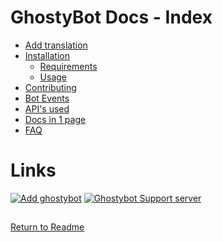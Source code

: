 # GhostyBot Docs - Index

- [Add translation](TRANSLATE.md)
- [Installation](INSTALLATION.md)
  - [Requirements](INSTALLATION.md#requirements)
  - [Usage](INSTALLATION.md#usage)
- [Contributing](CONTRIBUTING.md)
- [Bot Events](BOT_EVENTS.md)
- [API's used](APIS_USED.md)
- [Docs in 1 page](FULL_DOC.md)
- [FAQ](./FAQ.md)

# Links

[![Add ghostybot](../.github/add-to-discord.png)](https://discord.com/oauth2/authorize?client_id=632843197600759809&scope=bot&permissions=8)
[![Ghostybot Support server](../.github/join-support-server.png)](https://discord.gg/XxHrtkA)

##

[Return to Readme](https://github.com/dev-caspertheghost/ghostybot)
